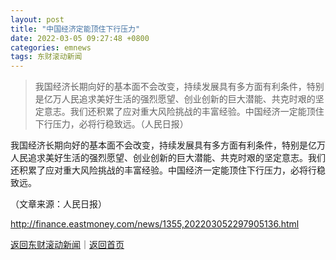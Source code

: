 ```yaml
---
layout: post
title: "中国经济定能顶住下行压力"
date: 2022-03-05 09:27:48 +0800
categories: emnews
tags: 东财滚动新闻
---
```

> 我国经济长期向好的基本面不会改变，持续发展具有多方面有利条件，特别是亿万人民追求美好生活的强烈愿望、创业创新的巨大潜能、共克时艰的坚定意志。我们还积累了应对重大风险挑战的丰富经验。中国经济一定能顶住下行压力，必将行稳致远。（人民日报）

<p>我国经济长期向好的基本面不会改变，持续发展具有多方面有利条件，特别是亿万人民追求美好生活的强烈愿望、创业创新的巨大潜能、共克时艰的坚定意志。我们还积累了应对重大风险挑战的丰富经验。中国经济一定能顶住下行压力，必将行稳致远。</p><p class="em_media">（文章来源：人民日报）</p>

<http://finance.eastmoney.com/news/1355,202203052297905136.html>

[返回东财滚动新闻](//finews.withounder.com/emnews/)｜[返回首页](//finews.withounder.com/)